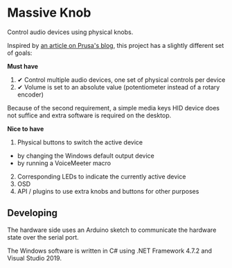 
# Massive Knob

Control audio devices using physical knobs.

Inspired by [an article on Prusa's blog](https://blog.prusaprinters.org/3d-print-an-oversized-media-control-volume-knob-arduino-basics_30184/), this project has a slightly different set of goals:

**Must have**
1. ✔ Control multiple audio devices, one set of physical controls per device
2. ✔ Volume is set to an absolute value (potentiometer instead of a rotary encoder)

Because of the second requirement, a simple media keys HID device does not suffice and extra software is required on the desktop.

**Nice to have**
1. Physical buttons to switch the active device
  - by changing the Windows default output device
  - by running a VoiceMeeter macro
2. Corresponding LEDs to indicate the currently active device
3. OSD
4. API / plugins to use extra knobs and buttons for other purposes

## Developing
The hardware side uses an Arduino sketch to communicate the hardware state over the serial port.

The Windows software is written in C# using .NET Framework 4.7.2 and Visual Studio 2019.